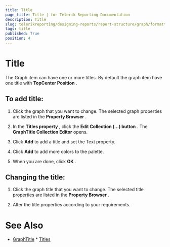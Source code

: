 ```yaml
---
title: Title
page_title: Title | for Telerik Reporting Documentation
description: Title
slug: telerikreporting/designing-reports/report-structure/graph/formatting-a-graph/title
tags: title
published: True
position: 4
---
```


# Title



The Graph item can have one or more titles.            By default the graph item have one title with __TopCenter Position__ .       

## To add title:

1. Click the graph that you want to change.    The selected graph properties are listed in the __Property Browser__ .

1. In the __Titles property__ , click the __Edit Collection (…) button__ .                     The __GraphTitle Collection Editor__  opens.                 

1. Click __Add__  to add a title and set the Text property.                  

1. Click __Add__  to add more colors to the palette.                 

1. When you are done, click __OK__ .                 

## Changing the title:

1. Click the graph title that you want to change.    The selected title properties are listed in the __Property Browser__ .

1. Alter the title properties according to your requirements.                 

# See Also
 * [GraphTitle](/reporting/api/Telerik.Reporting.GraphTitle)  * [Titles](/reporting/api/Telerik.Reporting.Graph#Telerik_Reporting_Graph_Titles) 
